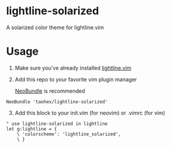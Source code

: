 # lightline-solarized

A solarized color theme for lightline.vim

# Usage

1.	Make sure you've already installed [lightline.vim](https://github.com/itchyny/lightline.vim)

2.	Add this repo to your favorite vim plugin manager

	[NeoBundle](https://github.com/Shougo/neobundle.vim) is recommended

```
NeoBundle 'taohex/lightline-solarized'
```

3.	Add this block to your init.vim (for neovim) or .vimrc (for vim)

```
" use lightline-solarized in lightline
let g:lightline = {
	\ 'colorscheme': 'lightline_solarized',
	\ }
```

